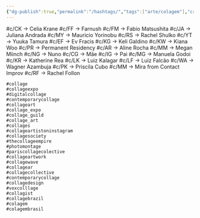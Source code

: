 ```yaml
---
{"dg-publish":true,"permalink":"/hashtags/","tags":["arte/colagem"],"created":"2023-12-12T21:42:44.776-05:00","updated":"2024-01-08T14:12:47.745-05:00"}
---
```



#c/CK → Celia Krane
#c/FF → Farnush
#c/FM → Fabio Matsushita
#c/JA → Juliana Andrada
#c/MY → Mauricio Yorinobu
#c/RS → Rachel Shulko
#c/YT → Yuuka Tamura
#c/EF → Ev Fracis
#c/KG → Keli Galdino
#c/KW → Kiana Woo
#c/PR → Permanent Residency
#c/AR → Aline Rocha
#c/MM → Megan Miinch
#c/NG → Nuno
#c/CG → Mãe
#c/IG → Pai
#c/MG → Manuela Godoi
#c/KR → Katherine Rea
#c/LK → Luiz Kalagar
#c/LF → Luiz Falcão
#c/WA → Wagner Azambuja
#c/PK → Priscila Cubo
#c/MM → Mira from Contact Improv
#c/RF → Rachel Follon

```
#collage
#collageexpo
#digitalcollage
#contemporarycollage
#collageart
#collage_expo
#collage_guild
#collage_art
#collages
#collageartistoninstagram
#collagesociety
#thecollageempire
#photomontage
#pariscollagecolective
#collageartwork
#collagewave
#collagear
#collagecollective
#contemporarycollage
#collagedesign
#voxcolllage
#collagist
#collagebrazil
#colagem
#colagembrasil
```
